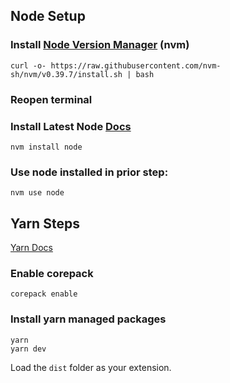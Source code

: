 ## Node Setup
### Install [Node Version Manager](https://github.com/nvm-sh/nvm) (nvm)
```shell
curl -o- https://raw.githubusercontent.com/nvm-sh/nvm/v0.39.7/install.sh | bash
```
### Reopen terminal

### Install Latest Node [Docs](https://github.com/nvm-sh/nvm?tab=readme-ov-file#usage)
```shell
nvm install node
```
### Use node installed in prior step: 
```shell
nvm use node
```
## Yarn Steps 
[Yarn Docs](https://yarnpkg.com/getting-started/install)
### Enable corepack 
```shell
corepack enable
```
### Install yarn managed packages
```shell
yarn
yarn dev
```

Load the `dist` folder as your extension.